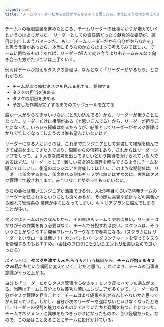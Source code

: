 ```yaml
---
layout: post
title: "チームのリーダーだから自分がやらなきゃ！と思ったら、本当にそうなのか考えてみてほしい。"
---
```


チームへの権限委譲を進めたところ、チームリーダーの仕事ばかりが増えていくというのはありがちだ。
リーダーとしての責任感だったり献身的な姿勢が、裏目に出てしまうパターンだ。
もし「チームリーダーだから自分がやらなきゃ」と思う仕事があったら、本当にそうなのか立ち止まって考えてみてほしい。
チームに関わるものであれば、リーダーが1人で向き合うよりもチームみんなで向き合った方がたいていは上手くいく。

例えばチームが抱えるタスクの管理は、なんとなく「リーダーがやるもの」とされがちだ。

* チームが取り組むタスクを見える化する、整理する
* タスクの担当を決める
* タスクの期日を決める
* 予定した作業が完了するまでのスケジュールを立てる

誰か一人がやらなきゃいけない（と思い込んでる）から、リーダーが担うことになった。リーダーだけに権限がある（と思いこんでる）から、リーダーが担うことになった。いろいろ経緯はあるだろうが、結果としてリーダーがタスク管理ばかりで忙しくなってしまうのは誰も望んでいないはず。

リーダーになる人というのは、これまでエンジニアとして勉強して経験を積んできて成果を出してきた人であり、周囲からの信頼もあり、これからはリーダーシップをもって、より大きな成果を出してほしいという期待をかけられている人であるはずだ。リーダーとして、難しい技術的な課題を解決できるようにチームを導いてほしいし、後進のエンジニアを育成してほしい。このような期待値は、リーダーに任命する側も、任命される側もギャップは無いはずなのに、実際はタスク管理で忙殺されてます、みたいなことがあってもったいない。

うちの会社は若いエンジニアが活躍できる分、入社3年目くらいで開発チームのリーダーを任されるということも良くあるが、その際に実装や設計などの業務から離れて管理系の
業務が中心になってしまい、キャリアプランに悩んでしまうことが多い。

タスクはチームのものなんだから、その管理もチームでやれば良い。リーダーばかりがその作業を負う必要はなく、チームで分担すれば良い。スクラムは、そういうことがやりやすい開発フレームワークなので参考になる。（スクラムにはリーダーというロールは無い！）カンバンとバーンダウンチャートを使ってタスクを管理するのもおすすめ。（会社のブログに[そういうエントリを書いた](https://tech-blog.optim.co.jp/entry/2021/04/05/100000)ので良かったら）

ポイントは、**タスクを渡す人vsもらう人**という構図から、**チームが抱えるタスクvs私たち**という構図に変えていくことだと思う。これにより、チームの当事者意識がぐっと上がる。

自分も「リーダーだからタスク管理やらなきゃ」という罠にハマった過去がある。当時はチームに自分よりも優秀な若いエンジニアが多くいて、リーダーの自分がタスク管理を担うことで、チームはより成果を出せるんじゃないかと思ってがんばっていた。しかし、自分が次のリーダーを選ばないといけなくなったときに、リーダーの役割を魅力あるものにできていたかと疑問を持つことになった。チームマネジメントに興味をもつきっかけになったものの、苦い経験だった。なので、この話はことあるごとにチームに投げかけている。